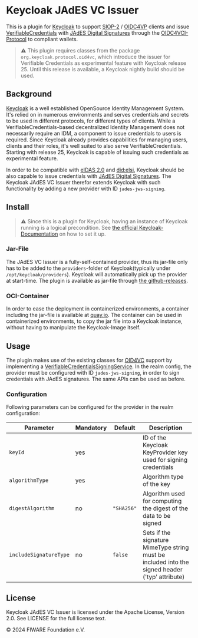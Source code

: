 # Keycloak JAdES VC Issuer

This is a plugin for [Keycloak](https://www.keycloak.org/) to support 
[SIOP-2](https://openid.net/specs/openid-connect-self-issued-v2-1_0.html) / 
[OIDC4VP](https://openid.net/specs/openid-4-verifiable-presentations-1_0.html) 
clients and issue 
[VerifiableCredentials](https://www.w3.org/TR/vc-data-model/) with 
[JAdES Digital Signatures](https://www.etsi.org/deliver/etsi_ts/119100_119199/11918201/01.01.01_60/ts_11918201v010101p.pdf) 
through the [OIDC4VCI-Protocol](https://openid.net/specs/openid-4-verifiable-credential-issuance-1_0.html) to compliant wallets.

> :warning: This plugin requires classes from the package `org.keycloak.protocol.oid4vc`, which introduce the issuer for Verifiable Credentials 
> as experimental feature with Keycloak release 25. Until this release is available, a Keycloak nightly build should be used.



## Background

[Keycloak](https://www.keycloak.org/) is a well established OpenSource Identity Management System. It's relied on in
numerous environments and serves credentials and secrets to be used in different protocols, for different types of
clients. While a VerifiableCredentials-based decentralized Identity Management does not necessarily require an IDM, a
component to issue credentials to users is required. Since Keycloak already provides capabilities for managing users,
clients and their roles, it's well suited to also serve VerifiableCredentials. Starting with release 25, Keycloak is capable 
of issuing such credentials as experimental feature.

In order to be compatible 
with [eIDAS 2.0](https://digital-strategy.ec.europa.eu/en/policies/eudi-regulation) and 
[did:elsi](https://alastria.github.io/did-method-elsi), Keycloak should be also 
capable to issue credentials 
with [JAdES Digital Signatures](https://www.etsi.org/deliver/etsi_ts/119100_119199/11918201/01.01.01_60/ts_11918201v010101p.pdf). 
The Keycloak JAdES VC Issuer therefor extends Keycloak with such functionality by adding a new provider with ID `jades-jws-signing`. 




## Install

> :warning: Since this is a plugin for Keycloak, having an instance of Keycloak running is a logical precondition.
> See [the official Keycloak-Documentation](https://www.keycloak.org/guides#server) on how to set it up.

### Jar-File

The JAdES VC Issuer is a fully-self-contained provider, thus its jar-file only has to be added to the ```providers```-folder
of Keycloak(typically under ```/opt/keycloak/providers```). Keycloak will automatically pick up the provider at
start-time. The plugin is available as jar-file
through [the github-releases](https://github.com/dwendland/keycloak-jades-vc-issuer/releases).

### OCI-Container

In order to ease the deployment in containerized environments, a container including the jar-file is available
at [quay.io](https://quay.io/repository/dwendland/keycloak-jades-vc-issuer). The container can be used in containerized
environments, to copy the jar file into a Keycloak instance, without having to manipulate the Keycloak-Image itself. 



## Usage

The plugin makes use of the existing classes for 
[OID4VC](https://github.com/keycloak/keycloak/tree/main/services/src/main/java/org/keycloak/protocol/oid4vc) support by 
implementing 
a [VerifiableCredentialsSigningService](https://github.com/keycloak/keycloak/blob/main/services/src/main/java/org/keycloak/protocol/oid4vc/issuance/signing/VerifiableCredentialsSigningService.java). 
In the realm config, the provider must be configured with ID `jades-jws-signing`, in order to sign credentials with 
JAdES signatures. The same APIs can be used as before.


### Configuration

Following parameters can be configured for the provider in the realm configuration:

| Parameter | Mandatory | Default | Description |
|-----------|-----------|---------|-------------|
| `keyId`   | yes       |         | ID of the Keycloak KeyProvider key used for signing credentials |
| `algorithmType` | yes |         | Algorithm type of the key |
| `digestAlgorithm`| no | `"SHA256"` | Algorithm used for computing the digest of the data to be signed |
| `includeSignatureType` | no | `false`| Sets if the signature MimeType string must be included into the signed header ('typ' attribute) | 




## License

Keycloak JAdES VC Issuer is licensed under the Apache License, Version 2.0. See LICENSE for the full license text.

© 2024 FIWARE Foundation e.V.
